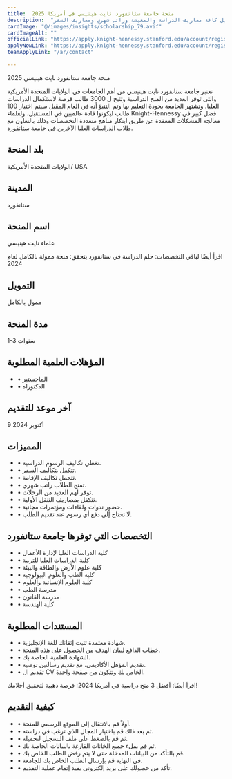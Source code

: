 ```yaml
---
title:  منحة جامعة ستانفورد نايت هينيسي في أمريكا 2025 
description:  "أقوي جامعة في العالم أعلنت عن منحة ممولة بالكامل في جامعة ستانفورد في أمريكا لتمويل كافة مصاريف الدراسة والمعيشة وراتب شهري ومصاريف السفر." 
cardImage: "@/images/insights/scholarship_79.avif" 
cardImageAlt: "" 
officialLink: "https://apply.knight-hennessy.stanford.edu/account/register%3Fr=https%3a%2f%2fapply.knight-hennessy.stanford.edu%2fapply%2f" 
applyNowLink: "https://apply.knight-hennessy.stanford.edu/account/register%3Fr=https%3a%2f%2fapply.knight-hennessy.stanford.edu%2fapply%2f" 
teamApplyLink: "/ar/contact"

---
```


منحة جامعة ستانفورد نايت هينيسي 2025

تعتبر جامعة ستانفورد نايت هينيسي من أهم الجامعات في الولايات المتحدة الأمريكية والتي توفر العديد من المنح الدراسية وتتيح ل 3000 طالب فرصة لاستكمال الدراسات العليا، وتشتهر الجامعة بجودة التعليم بها وتم التنبؤ أنه في العام المقبل سيتم اختيار 100 طالب ليكونوا قادة عالميين في المستقبل، ولعلماء Knight-Hennessy فضل كبير في معالجة المشكلات المعقدة عن طريق ابتكار مناهج متعددة التخصصات وذلك بالتعاون مع طلاب الدراسات العليا الآخرين في جامعة ستانفورد.

## بلد المنحة

الولايات المتحدة الأمريكية/ USA

## المدينة

ستانفورد

## اسم المنحة

علماء نايت هينيسي

اقرأ أيضًا لباقي التخصصات: حلم الدراسة في ستانفورد يتحقق: منحة ممولة بالكامل لعام 2024

## التمويل

ممول بالكامل

## مدة المنحة

1-3 سنوات

## المؤهلات العلمية المطلوبة

- • الماجستير
- • الدكتوراه

## آخر موعد للتقديم

9 أكتوبر 2024

## المميزات

- • تغطي تكاليف الرسوم الدراسية.
- • تتكفل بتكاليف السفر.
- • تتحمل تكاليف الإقامة.
- • تمنح الطلاب راتب شهري.
- • توفر لهم العديد من الرحلات.
- • تتكفل بمصاريف التنقل الأولية.
- • حضور ندوات ولقاءات ومؤتمرات مجانية.
- • لا تحتاج إلى دفع أي رسوم عند تقديم الطلب.

## التخصصات التي توفرها جامعة ستانفورد

- • كلية الدراسات العليا لإدارة الأعمال
- • كلية الدراسات العليا للتربية
- • كلية علوم الأرض والطاقة والبيئة
- • كلية الطب والعلوم البيولوجية
- • كلية العلوم الإنسانية والعلوم
- • مدرسة الطب
- • مدرسة القانون
- • كلية الهندسة

## المستندات المطلوبة

- • شهادة معتمدة تثبت إتقانك للغة الإنجليزية.
- • خطاب الدافع لبيان الهدف من الحصول على هذه المنحة.
- • الشهادة العلمية الخاصة بك.
- • تقديم المؤهل الأكاديمي، مع تقديم رسالتين توصية.
- • تقديم ال CV الخاص بك وتتكون من صفحة واحدة.

اقرأ أيضًا: أفضل 3 منح دراسية في أمريكا 2024: فرصة ذهبية لتحقيق أحلامك!

## كيفية التقديم

- • أولاً قم بالانتقال إلى الموقع الرسمي للمنحة.
- • ثم بعد ذلك قم باختيار المجال الذي ترغب في دراسته.
- • ثم قم بالضغط على ملف التسجيل لتحميله.
- • ثم قم بملء جميع الخانات الفارغة بالبيانات الخاصة بك.
- • قم بالتأكد من البيانات المدخلة حتى لا يتم رفض الطلب الخاص بك.
- • في النهاية قم بإرسال الطلب الخاص بك للجامعة.
- • تأكد من حصولك على بريد إلكتروني يفيد إتمام عملية التقديم.


